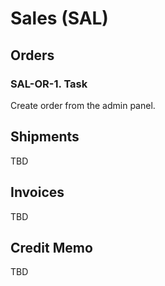 # Sales (SAL)


## Orders

### SAL-OR-1. Task

Create order from the admin panel.

## Shipments

TBD

## Invoices

TBD

## Credit Memo

TBD